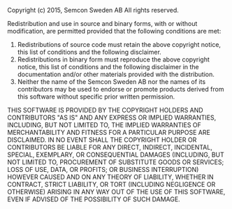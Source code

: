 Copyright (c) 2015, Semcon Sweden AB
All rights reserved.

Redistribution and use in source and binary forms, with or without modification, are permitted 
provided that the following conditions are met:
 1. Redistributions of source code must retain the above copyright notice, this list of conditions
    and the following disclaimer.
 2. Redistributions in binary form must reproduce the above copyright notice,  this list of 
    conditions and the following disclaimer in the documentation and/or other materials provided 
    with the distribution.
 3. Neither the name of the Semcon Sweden AB nor the names of its contributors may be used to 
    endorse or promote products derived from this software without specific prior written permission.

THIS SOFTWARE IS PROVIDED BY THE COPYRIGHT HOLDERS AND CONTRIBUTORS "AS IS"
AND ANY EXPRESS OR IMPLIED WARRANTIES, INCLUDING, BUT NOT LIMITED TO, THE
IMPLIED WARRANTIES OF MERCHANTABILITY AND FITNESS FOR A PARTICULAR PURPOSE ARE
DISCLAIMED. IN NO EVENT SHALL THE COPYRIGHT HOLDER OR CONTRIBUTORS BE LIABLE
FOR ANY DIRECT, INDIRECT, INCIDENTAL, SPECIAL, EXEMPLARY, OR CONSEQUENTIAL
DAMAGES (INCLUDING, BUT NOT LIMITED TO, PROCUREMENT OF SUBSTITUTE GOODS OR
SERVICES; LOSS OF USE, DATA, OR PROFITS; OR BUSINESS INTERRUPTION) HOWEVER
CAUSED AND ON ANY THEORY OF LIABILITY, WHETHER IN CONTRACT, STRICT LIABILITY,
OR TORT (INCLUDING NEGLIGENCE OR OTHERWISE) ARISING IN ANY WAY OUT OF THE USE
OF THIS SOFTWARE, EVEN IF ADVISED OF THE POSSIBILITY OF SUCH DAMAGE.


